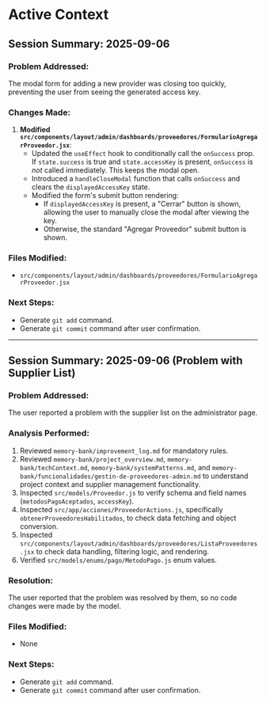 # Active Context

## Session Summary: 2025-09-06

### Problem Addressed:
The modal form for adding a new provider was closing too quickly, preventing the user from seeing the generated access key.

### Changes Made:

1.  **Modified `src/components/layout/admin/dashboards/proveedores/FormularioAgregarProveedor.jsx`**:
    *   Updated the `useEffect` hook to conditionally call the `onSuccess` prop. If `state.success` is true and `state.accessKey` is present, `onSuccess` is *not* called immediately. This keeps the modal open.
    *   Introduced a `handleCloseModal` function that calls `onSuccess` and clears the `displayedAccessKey` state.
    *   Modified the form's submit button rendering:
        *   If `displayedAccessKey` is present, a "Cerrar" button is shown, allowing the user to manually close the modal after viewing the key.
        *   Otherwise, the standard "Agregar Proveedor" submit button is shown.

### Files Modified:
- `src/components/layout/admin/dashboards/proveedores/FormularioAgregarProveedor.jsx`

### Next Steps:
- Generate `git add` command.
- Generate `git commit` command after user confirmation.

---

## Session Summary: 2025-09-06 (Problem with Supplier List)

### Problem Addressed:
The user reported a problem with the supplier list on the administrator page.

### Analysis Performed:
1.  Reviewed `memory-bank/improvement_log.md` for mandatory rules.
2.  Reviewed `memory-bank/project_overview.md`, `memory-bank/techContext.md`, `memory-bank/systemPatterns.md`, and `memory-bank/funcionalidades/gestin-de-proveedores-admin.md` to understand project context and supplier management functionality.
3.  Inspected `src/models/Proveedor.js` to verify schema and field names (`metodosPagoAceptados`, `accessKey`).
4.  Inspected `src/app/acciones/ProveedorActions.js`, specifically `obtenerProveedoresHabilitados`, to check data fetching and object conversion.
5.  Inspected `src/components/layout/admin/dashboards/proveedores/ListaProveedores.jsx` to check data handling, filtering logic, and rendering.
6.  Verified `src/models/enums/pago/MetodoPago.js` enum values.

### Resolution:
The user reported that the problem was resolved by them, so no code changes were made by the model.

### Files Modified:
- None

### Next Steps:
- Generate `git add` command.
- Generate `git commit` command after user confirmation.

